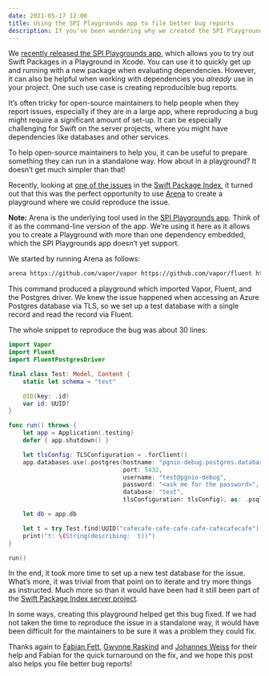 ```yaml
---
date: 2021-05-17 12:00
title: Using the SPI Playgrounds app to file better bug reports
description: If you've been wondering why we created the SPI Playgrounds app, read on for a story where we used a playground to file a better bug report in the Vapor project.
---
```


We [recently released the SPI Playgrounds app](/posts/launching-the-swift-package-index-playgrounds-app-for-macos), which allows you to try out Swift Packages in a Playground in Xcode. You can use it to quickly get up and running with a new package when evaluating dependencies. However, it can also be helpful when working with dependencies you _already_ use in your project. One such use case is creating reproducible bug reports.

It’s often tricky for open-source maintainers to help people when they report issues, especially if they are in a large app, where reproducing a bug might require a significant amount of set-up. It can be especially challenging for Swift on the server projects, where you might have dependencies like databases and other services.

To help open-source maintainers to help you, it can be useful to prepare something they can run in a standalone way. How about in a playground? It doesn’t get much simpler than that!

Recently, looking at [one of the issues](https://github.com/SwiftPackageIndex/SwiftPackageIndex-Server/issues/1015) in the [Swift Package Index](https://swiftpackageindex.com), it turned out that this was the perfect opportunity to use [Arena](https://github.com:finestructure/Arena) to create a playground where we could reproduce the issue.

**Note:** Arena is the underlying tool used in the [SPI Playgrounds app](https://swiftpackageindex.com/try-in-a-playground/). Think of it as the command-line version of the app. We’re using it here as it allows you to create a Playground with more than one dependency embedded, which the SPI Playgrounds app doesn’t yet support.

We started by running Arena as follows:

```bash
arena https://github.com/vapor/vapor https://github.com/vapor/fluent https://github.com/vapor/fluent-postgres-driver -o ssl-error-repro
```

This command produced a playground which imported Vapor, Fluent, and the Postgres driver. We knew the issue happened when accessing an Azure Postgres database via TLS, so we set up a test database with a single record and read the record via Fluent.

The whole snippet to reproduce the bug was about 30 lines:

```swift
import Vapor
import Fluent
import FluentPostgresDriver

final class Test: Model, Content {
    static let schema = "test"

    @ID(key: .id)
    var id: UUID?
}

func run() throws {
    let app = Application(.testing)
    defer { app.shutdown() }

    let tlsConfig: TLSConfiguration = .forClient()
    app.databases.use(.postgres(hostname: "pgnio-debug.postgres.database.azure.com",
                                port: 5432,
                                username: "test@pgnio-debug",
                                password: "<ask me for the password>",
                                database: "test",
                                tlsConfiguration: tlsConfig), as: .psql)

    let db = app.db

    let t = try Test.find(UUID("cafecafe-cafe-cafe-cafe-cafecafecafe"), on: db).wait()
    print("t: \(String(describing:  t))")
}

run()
```

In the end, it took more time to set up a new test database for the issue. What’s more, it was trivial from that point on to iterate and try more things as instructed. Much more so than it would have been had it still been part of the [Swift Package Index server project](https://github.com/SwiftPackageIndex/SwiftPackageIndex-Server).

In some ways, creating this playground helped get this bug fixed. If we had not taken the time to reproduce the issue in a standalone way, it would have been difficult for the maintainers to be sure it was a problem they could fix.

Thanks again to [Fabian Fett](https://twitter.com/fabianfett), [Gwynne Raskind](https://twitter.com/_angeloidbeta) and [Johannes Weiss](https://twitter.com/johannesweiss) for their help and Fabian for the quick turnaround on the fix, and we hope this post also helps you file better bug reports!
